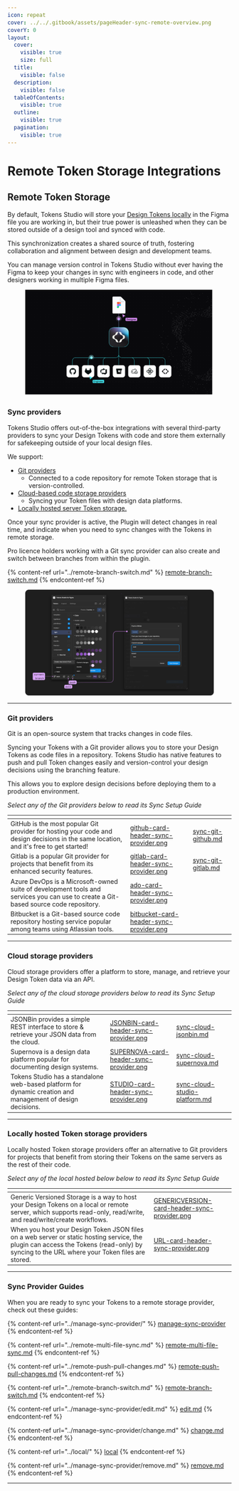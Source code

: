 ```yaml
---
icon: repeat
cover: ../../.gitbook/assets/pageHeader-sync-remote-overview.png
coverY: 0
layout:
  cover:
    visible: true
    size: full
  title:
    visible: false
  description:
    visible: false
  tableOfContents:
    visible: true
  outline:
    visible: true
  pagination:
    visible: true
---
```


# Remote Token Storage Integrations

## Remote Token Storage

By default, Tokens Studio will store your [Design Tokens locally](../local/) in the Figma file you are working in, but their true power is unleashed when they can be stored outside of a design tool and synced with code.

This synchronization creates a shared source of truth, fostering collaboration and alignment between design and development teams.

You can manage version control in Tokens Studio without ever having the Figma to keep your changes in sync with engineers in code, and other designers working in multiple Figma files.&#x20;

<figure><img src="../../.gitbook/assets/sync-header-infographic-v2.png" alt=""><figcaption></figcaption></figure>

### Sync providers

Tokens Studio offers out-of-the-box integrations with several third-party providers to sync your Design Tokens with code and store them externally for safekeeping outside of your local design files.

We support:

* [Git providers](./#git-providers)
  * Connected to a code repository for remote Token storage that is version-controlled.
* [Cloud-based code storage providers](./#cloud-storage-providers)
  * Syncing your Token files with design data platforms.
* [Locally hosted server Token storage.](./#server-storage-providers)

Once your sync provider is active, the Plugin will detect changes in real time, and indicate when you need to sync changes with the Tokens in remote storage.&#x20;

Pro licence holders working with a Git sync provider can also create and switch between branches from within the plugin.&#x20;

{% content-ref url="../remote-branch-switch.md" %}
[remote-branch-switch.md](../remote-branch-switch.md)
{% endcontent-ref %}

<figure><img src="../../.gitbook/assets/sync-overview-plugin-v2-0.png" alt=""><figcaption></figcaption></figure>

***

### Git providers

Git is an open-source system that tracks changes in code files.

Syncing your Tokens with a Git provider allows you to store your Design Tokens as code files in a repository. Tokens Studio has native features to push and pull Token changes easily and version-control your design decisions using the branching feature.

This allows you to explore design decisions before deploying them to a production environment.

_Select any of the Git providers below to read its Sync Setup Guide_

<table data-view="cards"><thead><tr><th></th><th data-hidden data-card-cover data-type="files"></th><th data-hidden data-card-target data-type="content-ref"></th></tr></thead><tbody><tr><td>GitHub is the most popular Git provider for hosting your code and design decisions in the same location, and it's free to get started!</td><td><a href="../../.gitbook/assets/github-card-header-sync-provider.png">github-card-header-sync-provider.png</a></td><td><a href="sync-git-github.md">sync-git-github.md</a></td></tr><tr><td>Gitlab is a popular Git provider for projects that benefit from its enhanced security features.</td><td><a href="../../.gitbook/assets/gitlab-card-header-sync-provider.png">gitlab-card-header-sync-provider.png</a></td><td><a href="sync-git-gitlab.md">sync-git-gitlab.md</a></td></tr><tr><td>Azure DevOps is a Microsoft-owned suite of development tools and services you can use to create a Git-based source code repository.</td><td><a href="../../.gitbook/assets/ado-card-header-sync-provider.png">ado-card-header-sync-provider.png</a></td><td></td></tr><tr><td>Bitbucket is a Git-based source code repository hosting service popular among teams using Atlassian tools.</td><td><a href="../../.gitbook/assets/bitbucket-card-header-sync-provider.png">bitbucket-card-header-sync-provider.png</a></td><td></td></tr></tbody></table>

***

### Cloud storage providers

Cloud storage providers offer a platform to store, manage, and retrieve your Design Token data via an API.

_Select any of the cloud storage providers below to read its Sync Setup Guide_

<table data-view="cards"><thead><tr><th></th><th data-hidden data-card-cover data-type="files"></th><th data-hidden data-card-target data-type="content-ref"></th></tr></thead><tbody><tr><td>JSONBin provides a simple REST interface to store &#x26; retrieve your JSON data from the cloud.</td><td><a href="../../.gitbook/assets/JSONBIN-card-header-sync-provider.png">JSONBIN-card-header-sync-provider.png</a></td><td><a href="sync-cloud-jsonbin.md">sync-cloud-jsonbin.md</a></td></tr><tr><td>Supernova is a design data platform popular for documenting design systems.</td><td><a href="../../.gitbook/assets/SUPERNOVA-card-header-sync-provider.png">SUPERNOVA-card-header-sync-provider.png</a></td><td><a href="sync-cloud-supernova.md">sync-cloud-supernova.md</a></td></tr><tr><td>Tokens Studio has a standalone web-based platform for dynamic creation and management of design decisions.</td><td><a href="../../.gitbook/assets/STUDIO-card-header-sync-provider.png">STUDIO-card-header-sync-provider.png</a></td><td><a href="sync-cloud-studio-platform.md">sync-cloud-studio-platform.md</a></td></tr></tbody></table>

***

### Locally hosted Token storage providers

Locally hosted Token storage providers offer an alternative to Git providers for projects that benefit from storing their Tokens on the same servers as the rest of their code.

_Select any of the local hosted below below to read its Sync Setup Guide_

<table data-view="cards"><thead><tr><th></th><th data-hidden data-card-cover data-type="files"></th></tr></thead><tbody><tr><td>Generic Versioned Storage is a way to host your Design Tokens on a local or remote server, which supports read-only, read/write, and read/write/create workflows.</td><td><a href="../../.gitbook/assets/GENERICVERSION-card-header-sync-provider.png">GENERICVERSION-card-header-sync-provider.png</a></td></tr><tr><td>When you host your Design Token JSON files on a web server or static hosting service, the plugin can access the Tokens (read-only) by syncing to the URL where your Token files are stored.</td><td><a href="../../.gitbook/assets/URL-card-header-sync-provider.png">URL-card-header-sync-provider.png</a></td></tr></tbody></table>

***

### Sync Provider Guides

When you are ready to sync your Tokens to a remote storage provider, check out these guides:

{% content-ref url="../manage-sync-provider/" %}
[manage-sync-provider](../manage-sync-provider/)
{% endcontent-ref %}

{% content-ref url="../remote-multi-file-sync.md" %}
[remote-multi-file-sync.md](../remote-multi-file-sync.md)
{% endcontent-ref %}

{% content-ref url="../remote-push-pull-changes.md" %}
[remote-push-pull-changes.md](../remote-push-pull-changes.md)
{% endcontent-ref %}

{% content-ref url="../remote-branch-switch.md" %}
[remote-branch-switch.md](../remote-branch-switch.md)
{% endcontent-ref %}

{% content-ref url="../manage-sync-provider/edit.md" %}
[edit.md](../manage-sync-provider/edit.md)
{% endcontent-ref %}

{% content-ref url="../manage-sync-provider/change.md" %}
[change.md](../manage-sync-provider/change.md)
{% endcontent-ref %}

{% content-ref url="../local/" %}
[local](../local/)
{% endcontent-ref %}

{% content-ref url="../manage-sync-provider/remove.md" %}
[remove.md](../manage-sync-provider/remove.md)
{% endcontent-ref %}

***

